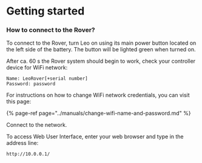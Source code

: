 # Getting started

### **How to connect to the Rover?**

To connect to the Rover, turn Leo on using its main power button located on the left side of the battery. The button will be lighted green when turned on.

After ca. 60 s the Rover system should begin to work, check your controller device for WiFi network:

```text
Name: LeoRover[+serial number]
Password: password
```

For instructions on how to change WiFi network credentials, you can visit this page:

{% page-ref page="../manuals/change-wifi-name-and-password.md" %}

Connect to the network.

To access Web User Interface, enter your web browser and type in the address line:

```text
http://10.0.0.1/
```




